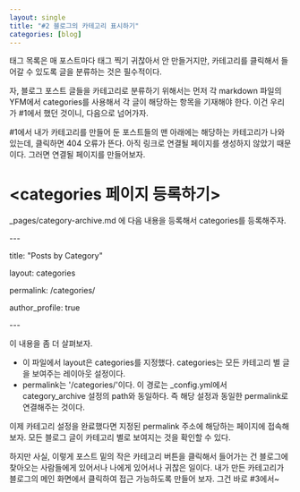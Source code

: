 ```yaml
---
layout: single
title: "#2 블로그의 카테고리 표시하기"
categories: [blog]
---
```


태그 목록은 매 포스트마다 태그 찍기 귀찮아서 안 만들거지만, 카테고리를 클릭해서 들어갈 수 있도록 글을 분류하는 것은 필수적이다.

자, 블로그 포스트 글들을 카테고리로 분류하기 위해서는 먼저 각 markdown 파일의 YFM에서 categories를 사용해서 각 글이 해당하는 항목을 기재해야 한다. 이건 우리가
#1에서 했던 것이니, 다음으로 넘어가자.

#1에서 내가 카테고리를 만들어 둔 포스트들의 맨 아래에는 해당하는 카테고리가 나와있는데, 클릭하면 404 오류가 뜬다. 아직 링크로 연결될 페이지를 생성하지 않았기 때문이다. 그러면 연결될 페이지를 만들어보자.

# <categories 페이지 등록하기>
\_pages/category-archive.md 에 다음 내용을 등록해서 categories를 등록해주자.

\---

title: "Posts by Category"

layout: categories

permalink: /categories/

author_profile: true

\---

이 내용을 좀 더 살펴보자. 
* 이 파일에서 layout은 categories를 지정했다. categories는 모든 카테고리 별 글을 보여주는 레이아웃 설정이다.
* permalink는 '/categories/'이다. 이 경로는 \_config.yml에서 category_archive 설정의 path와 동일하다. 즉 해당 설정과 동일한 permalink로 연결해주는 것이다.


이제 카테고리 설정을 완료했다면 지정된 permalink 주소에 해당하는 페이지에 접속해보자. 모든 블로그 글이 카테고리 별로 보여지는 것을 확인할 수 있다.

하지만 사실, 이렇게 포스트 밑의 작은 카테고리 버튼을 클릭해서 들어가는 건 블로그에 찾아오는 사람들에게 있어서나 나에게 있어서나 귀찮은 일이다. 내가 만든 카테고리가 블로그의 메인 화면에서 클릭하여 접근 가능하도록 만들어 보자. 그건 바로 #3에서~
